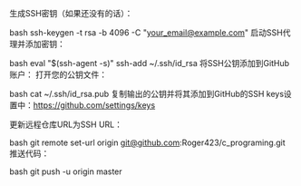 生成SSH密钥（如果还没有的话）：

bash
ssh-keygen -t rsa -b 4096 -C "your_email@example.com"
启动SSH代理并添加密钥：

bash
eval "$(ssh-agent -s)"
ssh-add ~/.ssh/id_rsa
将SSH公钥添加到GitHub账户： 打开您的公钥文件：

bash
cat ~/.ssh/id_rsa.pub
复制输出的公钥并将其添加到GitHub的SSH keys设置中：https://github.com/settings/keys

更新远程仓库URL为SSH URL：

bash
git remote set-url origin git@github.com:Roger423/c_programing.git
推送代码：

bash
git push -u origin master
